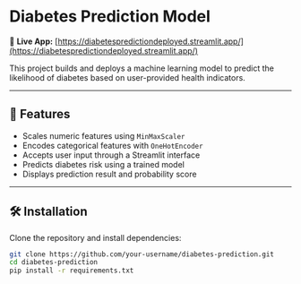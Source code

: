# Diabetes Prediction Model

🔗 **Live App:** [https://diabetespredictiondeployed.streamlit.app/](https://diabetespredictiondeployed.streamlit.app/)

This project builds and deploys a machine learning model to predict the likelihood of diabetes based on user-provided health indicators.

---

## 🚀 Features

- Scales numeric features using `MinMaxScaler`
- Encodes categorical features with `OneHotEncoder`
- Accepts user input through a Streamlit interface
- Predicts diabetes risk using a trained model
- Displays prediction result and probability score

---

## 🛠️ Installation

Clone the repository and install dependencies:

```bash
git clone https://github.com/your-username/diabetes-prediction.git
cd diabetes-prediction
pip install -r requirements.txt
